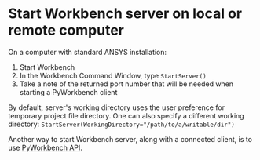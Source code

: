 Start Workbench server on local or remote computer
==================================================
On a computer with standard ANSYS installation:
1. Start Workbench
2. In the Workbench Command Window, type `StartServer()`
3. Take a note of the returned port number that will be needed when starting a PyWorkbench client

By default, server's working directory uses the user preference for temporary
project file directory. One can also specify a different working directory:
`StartServer(WorkingDirectory="/path/to/a/writable/dir")`


Another way to start Workbench server, along with a connected client, is to use [PyWorkbench API](api/index).
